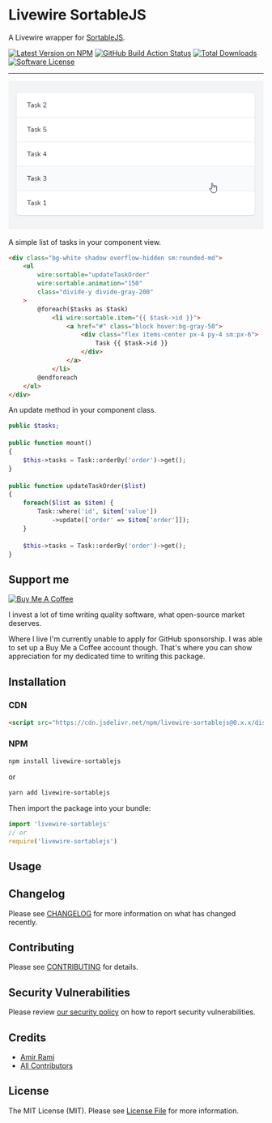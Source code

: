 # Livewire SortableJS

A Livewire wrapper for [SortableJS](https://github.com/SortableJS/Sortable).

[![Latest Version on NPM](https://img.shields.io/npm/v/livewire-sortablejs.svg?style=flat-square)](https://npmjs.com/package/livewire-sortablejs)
[![GitHub Build Action Status](https://img.shields.io/github/workflow/status/amiranagram/livewire-sortablejs/Build%20assets?label=build&style=flat-square)](https://github.com/amiranagram/livewire-sortablejs/actions/workflows/build.yml?query=workflow%3Abuild+branch%3A0.x.x)
[![Total Downloads](https://img.shields.io/npm/dt/livewire-sortablejs.svg?style=flat-square)](https://npmjs.com/package/livewire-sortablejs)
[![Software License](https://img.shields.io/badge/license-MIT-brightgreen.svg?style=flat-square)](LICENSE.md)

---

![](demo/assets/example-1.gif)

A simple list of tasks in your component view.

```html
<div class="bg-white shadow overflow-hidden sm:rounded-md">
    <ul 
        wire:sortable="updateTaskOrder"
        wire:sortable.animation="150"
        class="divide-y divide-gray-200"
    >
        @foreach($tasks as $task)
            <li wire:sortable.item="{{ $task->id }}">
                <a href="#" class="block hover:bg-gray-50">
                    <div class="flex items-center px-4 py-4 sm:px-6">
                        Task {{ $task->id }}
                    </div>
                </a>
            </li>
        @endforeach
    </ul>
</div>
```

An update method in your component class.

```php
public $tasks;

public function mount()
{
    $this->tasks = Task::orderBy('order')->get();
}
    
public function updateTaskOrder($list)
{
    foreach($list as $item) {
        Task::where('id', $item['value'])
            ->update(['order' => $item['order']]);
    }
    
    $this->tasks = Task::orderBy('order')->get();
}
```

## Support me

<a href="https://www.buymeacoffee.com/amirami" target="_blank"><img src="https://cdn.buymeacoffee.com/buttons/default-orange.png" alt="Buy Me A Coffee" height="41" width="174"></a>

I invest a lot of time writing quality software, what open-source market deserves.

Where I live I'm currently unable to apply for GitHub sponsorship. I was able to set up a Buy Me a Coffee account though. That's where you can show appreciation for my dedicated time to writing this package.

## Installation

### CDN

```html
<script src="https://cdn.jsdelivr.net/npm/livewire-sortablejs@0.x.x/dist/index.js"></script>
```

### NPM

```bash
npm install livewire-sortablejs
```

or

```bash
yarn add livewire-sortablejs
```

Then import the package into your bundle:

```js
import 'livewire-sortablejs'
// or
require('livewire-sortablejs')
```

## Usage

## Changelog

Please see [CHANGELOG](CHANGELOG.md) for more information on what has changed recently.

## Contributing

Please see [CONTRIBUTING](.github/CONTRIBUTING.md) for details.

## Security Vulnerabilities

Please review [our security policy](../../security/policy) on how to report security vulnerabilities.

## Credits

- [Amir Rami](https://github.com/amiranagram)
- [All Contributors](../../contributors)

## License

The MIT License (MIT). Please see [License File](LICENSE.md) for more information.
